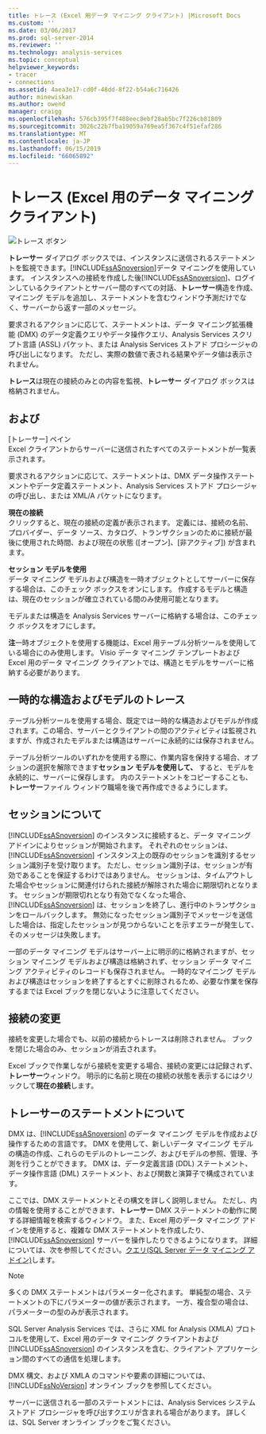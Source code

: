 ```yaml
---
title: トレース (Excel 用データ マイニング クライアント) |Microsoft Docs
ms.custom: ''
ms.date: 03/06/2017
ms.prod: sql-server-2014
ms.reviewer: ''
ms.technology: analysis-services
ms.topic: conceptual
helpviewer_keywords:
- tracer
- connections
ms.assetid: 4aea3e17-cd0f-48dd-8f22-b54a6c716426
author: minewiskan
ms.author: owend
manager: craigg
ms.openlocfilehash: 576cb395f7f488eec8ebf28ab5bc7f226cb81809
ms.sourcegitcommit: 3026c22b7fba19059a769ea5f367c4f51efaf286
ms.translationtype: MT
ms.contentlocale: ja-JP
ms.lasthandoff: 06/15/2019
ms.locfileid: "66065892"
---
```

# <a name="trace-data-mining-client-for-excel"></a>トレース (Excel 用のデータ マイニング クライアント)
  ![トレース ボタン](media/misc-trace.gif "トレース ボタン")  
  
 **トレーサー**  ダイアログ ボックスでは、インスタンスに送信されるステートメントを監視できます。[!INCLUDE[ssASnoversion](../includes/ssasnoversion-md.md)]データ マイニングを使用しています。 インスタンスへの接続を作成した後[!INCLUDE[ssASnoversion](../includes/ssasnoversion-md.md)]、ログインしているクライアントとサーバー間のすべての対話、**トレーサー**構造を作成、マイニング モデルを追加し、ステートメントを含むウィンドウ予測だけでなく、サーバーから返す一部のメッセージ。  
  
 要求されるアクションに応じて、ステートメントは、データ マイニング拡張機能 (DMX) のデータ定義クエリやデータ操作クエリ、Analysis Services スクリプト言語 (ASSL) パケット、または Analysis Services ストアド プロシージャの呼び出しになります。 ただし、実際の数値で表される結果やデータ値は表示されません。  
  
 **トレース**は現在の接続のみとの内容を監視、**トレーサー**  ダイアログ ボックスは格納されません。  
  
## <a name="options"></a>および  
 [トレーサー] ペイン  
 Excel クライアントからサーバーに送信されたすべてのステートメントが一覧表示されます。  
  
 要求されるアクションに応じて、ステートメントは、DMX データ操作ステートメントやデータ定義ステートメント、Analysis Services ストアド プロシージャの呼び出し、または XML/A パケットになります。  
  
 **現在の接続**  
 クリックすると、現在の接続の定義が表示されます。 定義には、接続の名前、プロバイダー、データ ソース、カタログ、トランザクションのために接続が最後に使用された時間、および現在の状態 ([オープン]、[非アクティブ]) が含まれます。  
  
 **セッション モデルを使用**  
 データ マイニング モデルおよび構造を一時オブジェクトとしてサーバーに保存する場合は、このチェック ボックスをオンにします。 作成するモデルと構造は、現在のセッションが確立されている間のみ使用可能となります。  
  
 モデルまたは構造を Analysis Services サーバーに格納する場合は、このチェック ボックスをオフにします。  
  
 **注**一時オブジェクトを使用する機能は、Excel 用テーブル分析ツールを使用している場合にのみ使用します。 Visio データ マイニング テンプレートおよび Excel 用のデータ マイニング クライアントでは、構造とモデルをサーバーに格納する必要があります。  
  
## <a name="tracing-temporary-structures-and-models"></a>一時的な構造およびモデルのトレース  
 テーブル分析ツールを使用する場合、既定では一時的な構造およびモデルが作成されます。この場合、サーバーとクライアントの間のアクティビティは監視されますが、作成されたモデルまたは構造はサーバーに永続的には保存されません。  
  
 テーブル分析ツールのいずれかを使用する際に、作業内容を保持する場合、オプションの選択を解除できます**セッション モデルを使用して、** すると、モデルを永続的に、サーバーに保存します。 内のステートメントをコピーすることも、**トレーサー**ファイル ウィンドウ職場を後で再作成できるようにします。  
  
## <a name="understanding-sessions"></a>セッションについて  
 [!INCLUDE[ssASnoversion](../includes/ssasnoversion-md.md)] のインスタンスに接続すると、データ マイニング アドインによりセッションが開始されます。 それぞれのセッションは、[!INCLUDE[ssASnoversion](../includes/ssasnoversion-md.md)] インスタンス上の既存のセッションを識別するセッション識別子を受け取ります。 ただし、セッション識別子は、セッションが有効であることを保証するわけではありません。 セッションは、タイムアウトした場合やセッションに関連付けられた接続が解除された場合に期限切れとなります。 セッションが期限切れとなり有効でなくなった場合、[!INCLUDE[ssASnoversion](../includes/ssasnoversion-md.md)] は、セッションを終了し、進行中のトランザクションをロールバックします。 無効になったセッション識別子でメッセージを送信した場合は、指定したセッションが見つからないことを示すエラーが発生して、そのメッセージは失敗します。  
  
 一部のデータ マイニング モデルはサーバー上に明示的に格納されますが、セッション マイニング モデルおよび構造は格納されず、セッション データ マイニング アクティビティのレコードも保存されません。 一時的なマイニング モデルおよび構造はセッションを終了するとすぐに削除されるため、必要な作業を保存するまでは Excel ブックを閉じないように注意してください。  
  
## <a name="changing-connections"></a>接続の変更  
 接続を変更した場合でも、以前の接続からトレースは削除されません。 ブックを閉じた場合のみ、セッションが消去されます。  
  
 Excel ブックで作業しながら接続を変更する場合、接続の変更には記録されず、**トレーサー**ウィンドウ。 明示的に名前と現在の接続の状態を表示するにはクリックして**現在の接続**します。  
  
## <a name="understanding-statements-in-the-tracer"></a>トレーサーのステートメントについて  
 DMX は、[!INCLUDE[ssASnoversion](../includes/ssasnoversion-md.md)] のデータ マイニング モデルを作成および操作するための言語です。 DMX を使用して、新しいデータ マイニング モデルの構造の作成、これらのモデルのトレーニング、およびモデルの参照、管理、予測を行うことができます。 DMX は、データ定義言語 (DDL) ステートメント、データ操作言語 (DML) ステートメント、および関数と演算子で構成されています。  
  
 ここでは、DMX ステートメントとその構文を詳しく説明しません。 ただし、内の情報を使用することができます、**トレーサー** DMX ステートメントの動作に関する詳細情報を検索するウィンドウ。 また、Excel 用のデータ マイニング アドインを使用すると、複雑な DMX ステートメントを作成したり、[!INCLUDE[ssASnoversion](../includes/ssasnoversion-md.md)] サーバーを操作したりできるようになります。 詳細については、次を参照してください。[クエリ&#40;SQL Server データ マイニング アドイン&#41;](query-sql-server-data-mining-add-ins.md)します。  
  
> [!NOTE]  
>  多くの DMX ステートメントはパラメーター化されます。 単純型の場合、ステートメントの下にパラメーターの値が表示されます。 一方、複合型の場合は、パラメーターの型のみが表示されます。  
  
 SQL Server Analysis Services では、さらに XML for Analysis (XMLA) プロトコルを使用して、Excel 用のデータ マイニング クライアントおよび [!INCLUDE[ssASnoversion](../includes/ssasnoversion-md.md)] のインスタンスを含む、クライアント アプリケーション間のすべての通信を処理します。  
  
 DMX 構文、および XMLA のコマンドや要素の詳細については、[!INCLUDE[ssNoVersion](../includes/ssnoversion-md.md)] オンライン ブックを参照してください。  
  
 サーバーに送信される一部のステートメントには、Analysis Services システム ストアド プロシージャを呼び出すクエリが含まれる場合があります。 詳しくは、SQL Server オンライン ブックをご覧ください。  
  
  
